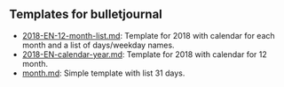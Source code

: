 ## Templates for bulletjournal

* [2018-EN-12-month-list.md](2018-EN-12-month-list.md): Template for 2018 with calendar for each month and a list of days/weekday names.
* [2018-EN-calendar-year.md](2018-EN-calendar-year.md): Template for 2018 with calendar for 12 month.
* [month.md](month.md): Simple template with list 31 days.
